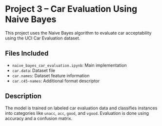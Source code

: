 # Project 3 – Car Evaluation Using Naive Bayes

This project uses the Naive Bayes algorithm to evaluate car acceptability using the UCI Car Evaluation dataset.

## Files Included
- `naive_bayes_car_evaluation.ipynb`: Main implementation
- `car.data`: Dataset file
- `car.names`: Dataset feature information
- `car.c45-names`: Additional format descriptor

## Description
The model is trained on labeled car evaluation data and classifies instances into categories like `unacc`, `acc`, `good`, and `vgood`. Evaluation is done using accuracy and a confusion matrix.
